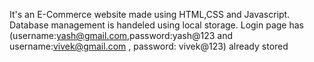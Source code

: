 It's an E-Commerce website made using HTML,CSS and Javascript.
Database management is handeled using local storage.
Login page has (username:yash@gmail.com,password:yash@123 and username:vivek@gmail.com , password: vivek@123) already stored
